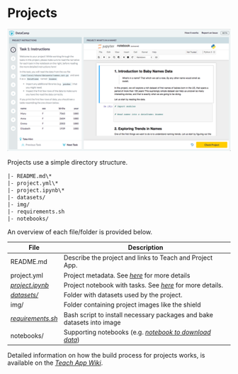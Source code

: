 # Projects

![projects](./media/projects.png)

Projects use a simple directory structure.

```text
|- README.md\*
|- project.yml\*
|- project.ipynb\*
|- datasets/
|- img/
|- requirements.sh
|- notebooks/
```

An overview of each file/folder is provided below.

| **File**                                                                                        | **Description**                                                                                                                                     |
|-------------------------------------------------------------------------------------------------|-----------------------------------------------------------------------------------------------------------------------------------------------------|
| README.md                                                                                       | Describe the project and links to Teach and Project App.                                                                                            |
| project.yml                                                                                     | Project metadata. See [*here*](#add-project-metadata) for more details                                                                              |
| [*project.ipynb*](https://github.com/datacamp/projects-babynames/blob/master/project.ipynb)     | Project notebook with tasks. See [*here*](#authoring-a-project) for more details.                                                                   |
| [*datasets/*](https://github.com/datacamp/projects-babynames/tree/master/datasets)              | Folder with datasets used by the project.                                                                                                           |
| img/                                                                                            | Folder containing project images like the shield                                                                                                    |
| [*requirements.sh*](https://github.com/datacamp/projects-babynames/blob/master/requirements.sh) | Bash script to install necessary packages and bake datasets into image                                                                              |
| notebooks/                                                                                      | Supporting notebooks (e.g. [*notebook to download data*](https://github.com/datacamp/projects-babynames/blob/master/notebooks/download-data.ipynb)) |

Detailed information on how the build process for projects works, is available on the [*Teach App Wiki*](https://github.com/datacamp/teach-app/wiki/Projects-Workflow).
